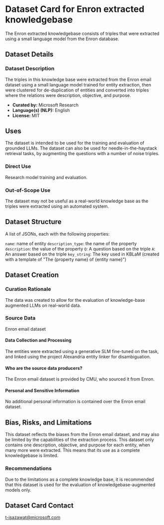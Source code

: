 # Dataset Card for Enron extracted knowledgebase

The Enron extracted knowledgebase consists of triples that were extracted using a small language model from the Enron database.

## Dataset Details

### Dataset Description

The triples in this knowledge base were extracted from the Enron email dataset using a small language model trained for entity extraction, then were clustered for de-duplication of entities and converted into triples where the relations were description, objective, and purpose.

- **Curated by:** Microsoft Research
- **Language(s) (NLP):** English
- **License:** MIT

## Uses

The dataset is intended to be used for the training and evaluation of grounded LLMs. The dataset can also be used for needle-in-the-haystack retrieval tasks, by augmenting the questions with a number of noise triples.

### Direct Use

Research model training and evaluation.

### Out-of-Scope Use

The dataset may not be useful as a real-world knowledge base as the triples were extracted using an automated system.

## Dataset Structure

A list of JSONs, each with the following properties:

`name`: name of entity
`description_type`: the name of the property
`description`: the value of the property
`Q`: A question based on the triple
`A`: An answer based on the triple
`key_string`: The key used in KBLaM (created with a template of "The {property name} of {entity name}")

## Dataset Creation

### Curation Rationale

The data was created to allow for the evaluation of knowledge-base augmented LLMs on real-world data.

### Source Data

Enron email dataset

#### Data Collection and Processing

The entities were extracted using a generative SLM fine-tuned on the task, and linked using the project Alexandria entity linker for disambiguation.

#### Who are the source data producers?

The Enron email dataset is provided by CMU, who sourced it from Enron.

#### Personal and Sensitive Information

No additional personal information is contained over the Enron email dataset.

## Bias, Risks, and Limitations

This dataset reflects the biases from the Enron email dataset, and may also be limited by the capabilities of the extraction process. This dataset only contains one description, objective, and purpose for each entity, when many more were extracted. This means that its use as a complete knowledgebase is limited.

### Recommendations

Due to the limitations as a complete knowledge base, it is recommended that this dataset is used for the evaluation of knowledgebase-augmented models only.

## Dataset Card Contact

t-isazawat@microsoft.com
